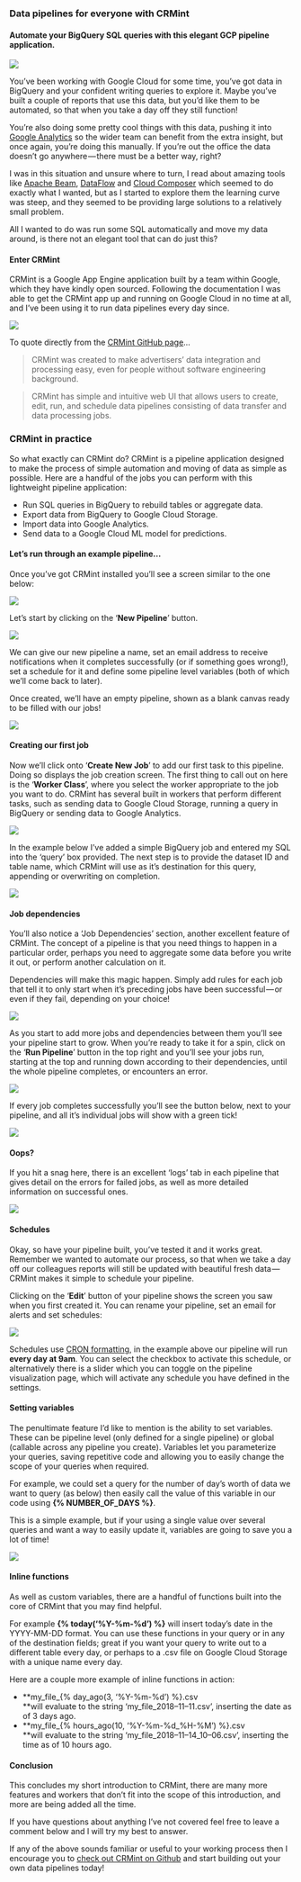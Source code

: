 ### Data pipelines for everyone with CRMint
#### Automate your BigQuery SQL queries with this elegant GCP pipeline application.

![](https://cdn-images-1.medium.com/max/800/1*QSxSRgKOzt39wrY19Fa1hg.jpeg)

You’ve been working with Google Cloud for some time, you’ve got data in BigQuery and your confident writing queries to explore it. Maybe you’ve built a couple of reports that use this data, but you’d like them to be automated, so that when you take a day off they still function!

You’re also doing some pretty cool things with this data, pushing it into [Google Analytics](https://analytics.google.com/analytics/web/) so the wider team can benefit from the extra insight, but once again, you’re doing this manually. If you’re out the office the data doesn’t go anywhere — there must be a better way, right?

I was in this situation and unsure where to turn, I read about amazing tools like [Apache Beam](https://beam.apache.org/), [DataFlow](https://cloud.google.com/dataflow/) and [Cloud Composer](https://cloud.google.com/composer/) which seemed to do exactly what I wanted, but as I started to explore them the learning curve was steep, and they seemed to be providing large solutions to a relatively small problem.

All I wanted to do was run some SQL automatically and move my data around, is there not an elegant tool that can do just this?

#### Enter CRMint

CRMint is a Google App Engine application built by a team within Google, which they have kindly open sourced. Following the documentation I was able to get the CRMint app up and running on Google Cloud in no time at all, and I’ve been using it to run data pipelines every day since.

![](https://cdn-images-1.medium.com/max/800/1*y2DPw-ObK8L6mjPpAJd_RQ.jpeg)

To quote directly from the [CRMint GitHub page](https://github.com/google/crmint/)…

> CRMint was created to make advertisers’ data integration and processing easy, even for people without software engineering background.

> CRMint has simple and intuitive web UI that allows users to create, edit, run, and schedule data pipelines consisting of data transfer and data processing jobs.

### CRMint in practice

So what exactly can CRMint do? CRMint is a pipeline application designed to make the process of simple automation and moving of data as simple as possible. Here are a handful of the jobs you can perform with this lightweight pipeline application:

-   Run SQL queries in BigQuery to rebuild tables or aggregate data.
-   Export data from BigQuery to Google Cloud Storage.
-   Import data into Google Analytics.
-   Send data to a Google Cloud ML model for predictions.

#### Let’s run through an example pipeline…

Once you’ve got CRMint installed you’ll see a screen similar to the one below:

![](https://cdn-images-1.medium.com/max/800/1*8iCuIMt0aqk5jXAnhmblHw.jpeg)

Let’s start by clicking on the ‘**New Pipeline**’ button.

![](https://cdn-images-1.medium.com/max/800/1*7ijy4_XT8UXZwy0lr2WjNg.jpeg)

We can give our new pipeline a name, set an email address to receive notifications when it completes successfully (or if something goes wrong!), set a schedule for it and define some pipeline level variables (both of which we’ll come back to later).

Once created, we’ll have an empty pipeline, shown as a blank canvas ready to be filled with our jobs!

![](https://cdn-images-1.medium.com/max/800/1*CvqCAF8BdRDDTQSFfCA16Q.png)

#### Creating our first job

Now we’ll click onto ‘**Create New Job**’ to add our first task to this pipeline. Doing so displays the job creation screen. The first thing to call out on here is the ‘**Worker Class**’, where you select the worker appropriate to the job you want to do. CRMint has several built in workers that perform different tasks, such as sending data to Google Cloud Storage, running a query in BigQuery or sending data to Google Analytics.

![](https://cdn-images-1.medium.com/max/800/1*YolaYs9nWS6PRfVJb3pMXw.jpeg)

In the example below I’ve added a simple BigQuery job and entered my SQL into the ‘query’ box provided. The next step is to provide the dataset ID and table name, which CRMint will use as it’s destination for this query, appending or overwriting on completion.

![](https://cdn-images-1.medium.com/max/800/1*Cxj7mtWpCIEA1AshdfoACA.jpeg)

#### Job dependencies

You’ll also notice a ‘Job Dependencies’ section, another excellent feature of CRMint. The concept of a pipeline is that you need things to happen in a particular order, perhaps you need to aggregate some data before you write it out, or perform another calculation on it.

Dependencies will make this magic happen. Simply add rules for each job that tell it to only start when it’s preceding jobs have been successful — or even if they fail, depending on your choice!

![](https://cdn-images-1.medium.com/max/800/1*H9QRijIAP8tlpFICcTaERA.jpeg)

As you start to add more jobs and dependencies between them you’ll see your pipeline start to grow. When you’re ready to take it for a spin, click on the ‘**Run Pipeline**’ button in the top right and you’ll see your jobs run, starting at the top and running down according to their dependencies, until the whole pipeline completes, or encounters an error.

![](https://cdn-images-1.medium.com/max/800/1*e81Uu2_xeRw6t3fh6rfiUQ.jpeg)

If every job completes successfully you’ll see the button below, next to your pipeline, and all it’s individual jobs will show with a green tick!

![](https://cdn-images-1.medium.com/max/800/1*BYCyayE4v9pg9TH1Zpo5jg.png)

#### Oops?

If you hit a snag here, there is an excellent ‘logs’ tab in each pipeline that gives detail on the errors for failed jobs, as well as more detailed information on successful ones.

![](https://cdn-images-1.medium.com/max/800/1*XtWHGeXH0B1RjSXUmwgiEQ.jpeg)

#### Schedules

Okay, so have your pipeline built, you’ve tested it and it works great. Remember we wanted to automate our process, so that when we take a day off our colleagues reports will still be updated with beautiful fresh data — CRMint makes it simple to schedule your pipeline.

Clicking on the ‘**Edit**’ button of your pipeline shows the screen you saw when you first created it. You can rename your pipeline, set an email for alerts and set schedules:

![](https://cdn-images-1.medium.com/max/800/1*1nZzAszBAbQPDnfuYoX4fQ.jpeg)

Schedules use [CRON formatting](https://en.wikipedia.org/wiki/Cron), in the example above our pipeline will run **every day at 9am**. You can select the checkbox to activate this schedule, or alternatively there is a slider which you can toggle on the pipeline visualization page, which will activate any schedule you have defined in the settings.

#### Setting variables

The penultimate feature I’d like to mention is the ability to set variables. These can be pipeline level (only defined for a single pipeline) or global (callable across any pipeline you create). Variables let you parameterize your queries, saving repetitive code and allowing you to easily change the scope of your queries when required.

For example, we could set a query for the number of day’s worth of data we want to query (as below) then easily call the value of this variable in our code using **{% NUMBER_OF_DAYS %}**.

This is a simple example, but if your using a single value over several queries and want a way to easily update it, variables are going to save you a lot of time!

![](https://cdn-images-1.medium.com/max/800/1*KRREBjCWr7OoOMHhKSAnJg.png)

#### Inline functions

As well as custom variables, there are a handful of functions built into the core of CRMint that you may find helpful.

For example **{% today(‘%Y-%m-%d’) %}** will insert today’s date in the YYYY-MM-DD format. You can use these functions in your query or in any of the destination fields; great if you want your query to write out to a different table every day, or perhaps to a .csv file on Google Cloud Storage with a unique name every day.

Here are a couple more example of inline functions in action:

-   **my_file_{% day_ago(3, ‘%Y-%m-%d’) %}.csv  
    **will evaluate to the string ‘my_file_2018–11–11.csv’, inserting the date as of 3 days ago.
-   **my_file_{% hours_ago(10, ‘%Y-%m-%d_%H-%M’) %}.csv  
    **will evaluate to the string ‘my_file_2018–11–14_10–06.csv’, inserting the time as of 10 hours ago.

#### Conclusion

This concludes my short introduction to CRMint, there are many more features and workers that don’t fit into the scope of this introduction, and more are being added all the time.

If you have questions about anything I’ve not covered feel free to leave a comment below and I will try my best to answer.

If any of the above sounds familiar or useful to your working process then I encourage you to [check out CRMint on Github](https://github.com/google/crmint) and start building out your own data pipelines today!
